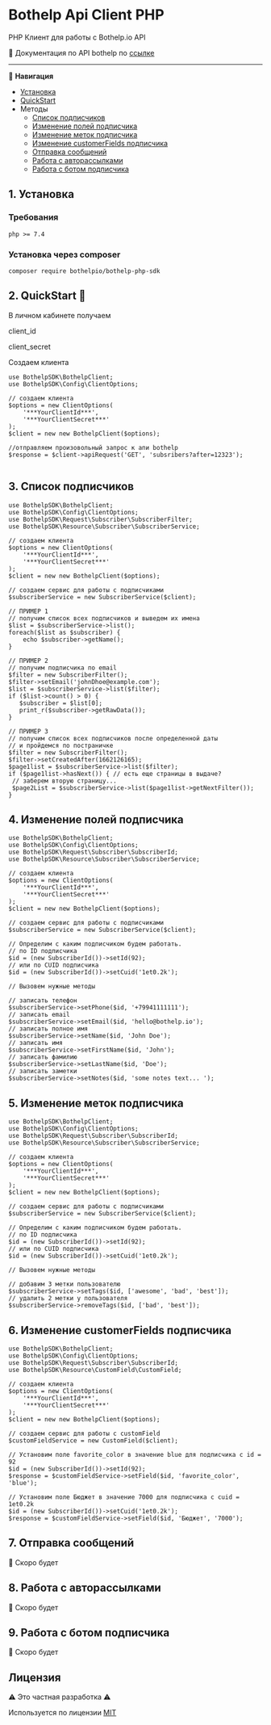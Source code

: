 # Bothelp Api Client PHP

PHP Клиент для работы с Bothelp.io API

📖 Документация по API bothelp по [ссылке](https://main.bothelp.io/swagger)

---
📑 **Навигация**
- [Установка](#1-установка)
- [QuickStart](#2-quickstart-)
- Методы
    - [Список подписчиков](#3-список-подписчиков)
    - [Изменение полей подписчика](#4-изменение-полей-подписчика)
    - [Изменение меток подписчика](#5-изменение-меток-подписчика)
    - [Изменение customerFields подписчика](#6-изменение-customerfields-подписчика)
    - [Отправка сообщений](#7-отправка-сообщений)
    - [Работа с авторассылками](#8-работа-с-авторассылками)
    - [Работа с ботом подписчика](#9-работа-с-ботом-подписчика)


## 1. Установка

### Требования

`php >= 7.4` 

### Установка через composer 
`composer require bothelpio/bothelp-php-sdk`


## 2. QuickStart 🚀

В личном кабинете получаем

client_id

client_secret

Создаем клиента
```phpt
use BothelpSDK\BothelpClient;
use BothelpSDK\Config\ClientOptions;

// создаем клиента
$options = new ClientOptions(
    '***YourClientId***',
    '***YourClientSecret***'
);
$client = new new BothelpClient($options);

//отправляем произовольный запрос к апи bothelp
$response = $client->apiRequest('GET', 'subsribers?after=12323');
 
```

## 3. Список подписчиков
```phpt
use BothelpSDK\BothelpClient;
use BothelpSDK\Config\ClientOptions;
use BothelpSDK\Request\Subscriber\SubscriberFilter;
use BothelpSDK\Resource\Subscriber\SubscriberService;

// создаем клиента
$options = new ClientOptions(
    '***YourClientId***',
    '***YourClientSecret***'
);
$client = new new BothelpClient($options);

// создаем сервис для работы с подписчиками
$subscriberService = new SubscriberService($client);

// ПРИМЕР 1 
// получим список всех подписчиков и выведем их имена
$list = $subscriberService->list();
foreach($list as $subscriber) {
    echo $subscriber->getName();
}

// ПРИМЕР 2
// получим подписчика по email
$filter = new SubscriberFilter();
$filter->setEmail('johnDhoe@example.com');
$list = $subscriberService->list($filter);
if ($list->count() > 0) {
   $subscriber = $list[0];
   print_r($subscriber->getRawData());
}

// ПРИМЕР 3
// получим список всех подписчиков после определенной даты 
// и пройдемся по постраничке
$filter = new SubscriberFilter();
$filter->setCreatedAfter(1662126165);
$page1list = $subscriberService->list($filter);
if ($page1list->hasNext()) { // есть еще страницы в выдаче?
 // заберем вторую страницу...
 $page2List = $subscriberService->list($page1list->getNextFilter());
}

```

## 4. Изменение полей подписчика 

```phpt
use BothelpSDK\BothelpClient;
use BothelpSDK\Config\ClientOptions;
use BothelpSDK\Request\Subscriber\SubscriberId;
use BothelpSDK\Resource\Subscriber\SubscriberService;

// создаем клиента
$options = new ClientOptions(
    '***YourClientId***',
    '***YourClientSecret***'
);
$client = new new BothelpClient($options);

// создаем сервис для работы с подписчиками
$subscriberService = new SubscriberService($client);

// Определим с каким подписчиком будем работать.
// по ID подписчика
$id = (new SubscriberId())->setId(92);
// или по CUID подписчика
$id = (new SubscriberId())->setCuid('1et0.2k');

// Вызовем нужные методы

// записать телефон
$subscriberService->setPhone($id, '+79941111111');
// записать email
$subscriberService->setEmail($id, 'hello@bothelp.io');
// записать полное имя
$subscriberService->setName($id, 'John Doe');
// записать имя
$subscriberService->setFirstName($id, 'John');
// записать фамилию
$subscriberService->setLastName($id, 'Doe');
// записать заметки
$subscriberService->setNotes($id, 'some notes text... ');

```

## 5. Изменение меток подписчика
```phpt
use BothelpSDK\BothelpClient;
use BothelpSDK\Config\ClientOptions;
use BothelpSDK\Request\Subscriber\SubscriberId;
use BothelpSDK\Resource\Subscriber\SubscriberService;

// создаем клиента
$options = new ClientOptions(
    '***YourClientId***',
    '***YourClientSecret***'
);
$client = new new BothelpClient($options);

// создаем сервис для работы с подписчиками
$subscriberService = new SubscriberService($client);

// Определим с каким подписчиком будем работать.
// по ID подписчика
$id = (new SubscriberId())->setId(92);
// или по CUID подписчика
$id = (new SubscriberId())->setCuid('1et0.2k');

// Вызовем нужные методы

// добавим 3 метки пользователю
$subscriberService->setTags($id, ['awesome', 'bad', 'best']);
// удалить 2 метки у пользователя
$subscriberService->removeTags($id, ['bad', 'best']);

```

## 6. Изменение customerFields подписчика
```phpt
use BothelpSDK\BothelpClient;
use BothelpSDK\Config\ClientOptions;
use BothelpSDK\Request\Subscriber\SubscriberId;
use BothelpSDK\Resource\CustomField\CustomField;

// создаем клиента
$options = new ClientOptions(
    '***YourClientId***',
    '***YourClientSecret***'
);
$client = new new BothelpClient($options);

// создаем сервис для работы с customField
$customFieldService = new CustomField($client);

// Установим поле favorite_color в значение blue для подписчика с id = 92
$id = (new SubscriberId())->setId(92);
$response = $customFieldService->setField($id, 'favorite_color', 'blue');

// Установим поле Бюджет в значение 7000 для подписчика с cuid = 1et0.2k
$id = (new SubscriberId())->setCuid('1et0.2k');
$response = $customFieldService->setField($id, 'Бюджет', '7000');

```

## 7. Отправка сообщений

:construction_worker: Скоро будет
## 8. Работа с авторассылками

:construction_worker: Скоро будет
## 9. Работа с ботом подписчика

:construction_worker: Скоро будет

## Лицензия

:warning: Это частная разработка :warning:

Используется по лицензии [MIT](https://ru.wikipedia.org/wiki/%D0%9B%D0%B8%D1%86%D0%B5%D0%BD%D0%B7%D0%B8%D1%8F_MIT)